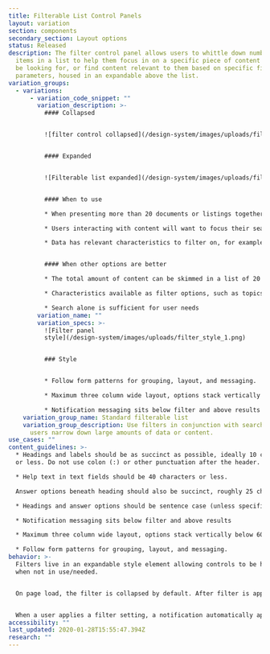 ```yaml
---
title: Filterable List Control Panels
layout: variation
section: components
secondary_section: Layout options
status: Released
description: The filter control panel allows users to whittle down number of
  items in a list to help them focus in on a specific piece of content they may
  be looking for, or find content relevant to them based on specific filter
  parameters, housed in an expandable above the list.
variation_groups:
  - variations:
      - variation_code_snippet: ""
        variation_description: >-
          #### Collapsed


          ![filter control collapsed](/design-system/images/uploads/filter_collapsed.png)


          #### Expanded


          ![Filterable list expanded](/design-system/images/uploads/filter_expanded.png)


          #### When to use

          * When presenting more than 20 documents or listings together for users to browse through.

          * Users interacting with content will want to focus their searching activities on this specific group of content, rather than using the general site search.

          * Data has relevant characteristics to filter on, for example product and issue for complaint data, location and property type for HMDA, date range and categories for articles


          #### When other options are better

          * The total amount of content can be skimmed in a list of 20 items or less.

          * Characteristics available as filter options, such as topics, dates, and categories, are not relevant to the content.

          * Search alone is sufficient for user needs
        variation_name: ""
        variation_specs: >-
          ![Filter panel
          style](/design-system/images/uploads/filter_style_1.png)


          ### Style


          * Follow form patterns for grouping, layout, and messaging.

          * Maximum three column wide layout, options stack vertically below 601 pixels.

          * Notification messaging sits below filter and above results
    variation_group_name: Standard filterable list
    variation_group_description: Use filters in conjunction with search to help
      users narrow down large amounts of data or content.
use_cases: ""
content_guidelines: >-
  * Headings and labels should be as succinct as possible, ideally 10 characters
  or less. Do not use colon (:) or other punctuation after the header.

  * Help text in text fields should be 40 characters or less.

  Answer options beneath heading should also be succinct, roughly 25 characters or less.

  * Headings and answer options should be sentence case (unless specifically proper nouns or titles)

  * Notification messaging sits below filter and above results

  * Maximum three column wide layout, options stack vertically below 601 pixels

  * Follow form patterns for grouping, layout, and messaging.
behavior: >-
  Filters live in an expandable style element allowing controls to be hidden
  when not in use/needed.


  On page load, the filter is collapsed by default. After filter is applied it remains open, except for mobile breakpoint (< 601 px) where is is collapsed after filtering to make vertical space for the notification to be viewed on screen.


  When a user applies a filter setting, a notification automatically appears below the panel indicating number of results or errors.
accessibility: ""
last_updated: 2020-01-28T15:55:47.394Z
research: ""
---
```

